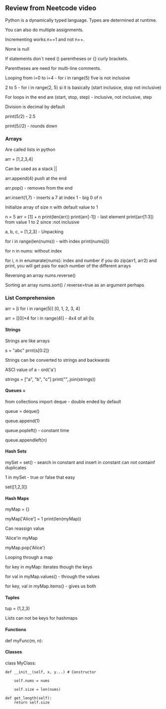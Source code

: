## Review from Neetcode video

Python is a dynamically typed language. Types are determined at runtime.

You can also do multiple assignments.

Incrementing works n+=1 and not n++.

None is null

If statements don´t need () parentheses or {} curly brackets.

Parentheses are need for multi-line comments.

Looping from i=0 to i=4 - for i in range(5) five is not inclusive

2 to 5 - for i in range(2, 5) si it is basically (start inclusice, stop not inclusive)

For loops in the end are (start, stop, step) - inclusive, not inclusive, step

Division is decimal by default

print(5/2) - 2.5

print(5//2) - rounds down

### Arrays

Are called lists in python

arr = [1,2,3,4]

Can be used as a stack ||

arr.append(4) push at the end

arr.pop() - removes from the end

arr.insert(1,7) - inserts a 7 at index 1 - big 0 of n

Initialize array of size n with default value to 1

n = 5
arr = [1] + n
print(len(arr))
print(arr[-1]) - last element
print(arr[1:3]) from value 1 to 2 since :not inclusive

a, b, c, = [1,2,3] - Unpacking

for i in range(len(nums)) - with index
print(nums[i])

for n in nums: without index

for i, n in enumarate(nums): index and number
if you do zip(arr1, arr2) and print, you will get pais for each number of the different arrays

Reversing an array nums.reverse()

Sorting an array nums.sort() / reverse=true as an argument perhaps

### List Comprehension

arr = [i for i in range(5)]
[0, 1, 2, 3, 4]

arr = [[0]\*4 for i in range(4)] - 4x4 of all 0s

#### Strings

Strings are like arrays

s = "abc"
prnt(s[0:2])

Strings can be converted to strings and backwards

ASCI value of a - ord('a')

strings = ["a", "b", "c"]
print("",.join(strings))

#### Queues =

from collections import deque - double ended by default

queue = deque()

queue.append(1)

queue.popleft() - constant time

queue.appendleft(n)

#### Hash Sets

mySet = set() - search in constant and insert in constant
can not containf duplicates

1 in mySet - true or false that easy

set([1,2,3])

#### Hash Maps

myMap = {}

myMap['Alice'] = 1
print(len(myMap))

Can reassign value

'Alice'in myMap

myMap.pop('Alice')

Looping through a map

for key in myMap: iterates though the keys

for val in myMap.values() - through the values

for key, val in myMap.items() - gives us both

#### Tuples

tup = (1,2,3)

Lists can not be keys for hashmaps

#### Functions

def myFunc(m, n):

#### Classes

class MyClass:

    def __init__(self, x, y...) # Constructor

        self.nums = nums

        self.size = len(nums)

    def get_length(self):
        return self.size
